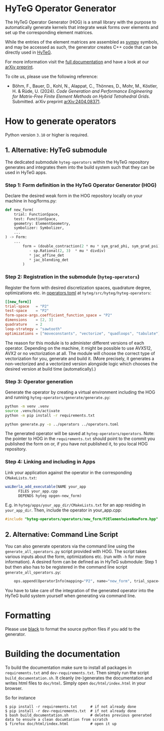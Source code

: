 # HyTeG Operator Generator

The HyTeG Operator Generator (HOG) is a small library with the purpose to automatically
generate kernels that integrate weak forms over elements and set up the corresponding
element matrices.

While the entries of the element matrices are assembled as [sympy](https://www.sympy.org/ "sympy web page") symbols, and may be
accessed as such, the generator creates C++ code that can be directly used in [HyTeG](https://i10git.cs.fau.de/hyteg/hyteg "HyTeG GitLab").

For more information visit the [full documentation](https://hyteg.pages.i10git.cs.fau.de/hog/) and have a look at our [arXiv preprint](https://arxiv.org/abs/2404.08371).

To cite us, please use the following reference:

* Böhm, F., Bauer, D., Kohl, N., Alappat, C., Thönnes, D., Mohr, M., Köstler, H. & Rüde, U. (2024). 
  _Code Generation and Performance Engineering for Matrix-Free Finite Element Methods on Hybrid Tetrahedral Grids_. 
  Submitted. arXiv preprint [arXiv:2404.08371](https://arxiv.org/abs/2404.08371).

# How to generate operators

Python version `3.10` or higher is required.

## 1. Alternative: HyTeG submodule
The dedicated submodule `hyteg-operators` within the HyTeG repository generates and integrates them into the build system such that they can be used in HyTeG apps.

### Step 1: Form definition in the HyTeG Operator Generator (HOG)
Declare the desired weak form in the HOG repository locally on your machine in
hog/forms.py:
```python
def new_form(
    trial: FunctionSpace,
    test: FunctionSpace,
    geometry: ElementGeometry,
    symbolizer: Symbolizer,
    ...
) -> Form:
    ...
        form = (double_contraction(2 * mu * sym_grad_phi, sym_grad_psi)
           - sp.Rational(2, 3)  * mu * divdiv)
           * jac_affine_det
           * jac_blending_det
        )
```

### Step 2: Registration in the submodule (`hyteg-operators`)
Register the form with desired discretization spaces, quadrature degree, optimizations etc. in [operators.toml](https://i10git.cs.fau.de/hyteg/hyteg-operators/-/blob/main/operators.toml) at `hyteg/src/hyteg/hyteg-operators`:
```toml
[[new_form]]
trial-space   = "P2"
test-space    = "P2"
form-space-args.coefficient_function_space = "P2"
dimensions    = [2, 3]
quadrature    = 2
loop-strategy = "sawtooth"
optimizations = ["moveconstants", "vectorize", "quadloops", "tabulate"]
```
The reason for this module is to administer different versions of each operator. Depending on the machine,
it might be possible to use AVX512, AVX2 or no vectorization at all. The module will choose the correct type of vectorization for you, generate and build it.
(More precisely, it generates a non-vectorized and a vectorized version alongside logic which chooses the desired version at build time (automatically).)

### Step 3: Operator generation
Generate the operator by creating a virtual environment including the HOG and running
`hyteg-operators/generate/generate.py`:
```sh
python -m venv .venv
source .venv/bin/activate
python -m pip install -r requirements.txt

python generate.py -o ../operators ../operators.toml
```
The generated operator will be saved at `hyteg-operators/operators`.
Note: the pointer to HOG in the `requirements.txt` should point to the commit you published the form on or, if you have not published it, to you local HOG repository.

### Step 4: Linking and including in Apps
Link your application against the operator in the corresponding `CMakeLists.txt`:
```cmake
waLBerla_add_executable(NAME your_app
      FILES your_app.cpp
      DEPENDS hyteg opgen-new_form)
```
E.g. in `hyteg/apps/your_app_dir/CMakeLists.txt` for an app residing in `your_app_dir`.
Then, include the operator in your_app.cpp:
```cpp
#include "hyteg-operators/operators/new_form/P2ElementwiseNewForm.hpp"
```

## 2. Alternative: Command Line Script
You can also generate operators via the command line using the `generate_all_operators.py` script provided
with HOG. The script takes various inputs about the form, optimizations etc. (run with `-h` for more information).
A desired form can be defined as in HyTeG submodule: Step 1 but then also has to be registered in the
command line script `generate_all_operators.py`:
```python
    ops.append(OperatorInfo(mapping="P2", name="new_form", trial_space=P2, test_space=P2 ...))
 ```
You have to take care of the integration of the generated operator into the HyTeG build system yourself
when generating via command line.

# Formatting

Please use [black](https://black.readthedocs.io "black formatter") to format the source python files if you add to the generator.

# Building the documentation

To build the documentation make sure to install all packages in `requirements.txt` and `dev-requirements.txt`.
Then simply run the script `build_documentation.sh`.
It cleanly (re-)generates the documentation and writes html files to `doc/html`.
Simply open `doc/html/index.html` in your browser.

So for instance
```
$ pip install -r requirements.txt      # if not already done
$ pip install -r dev-requirements.txt  # if not already done
$ bash build_documentation.sh          # deletes previous generated data to ensure a clean documtation from scratch 
$ firefox doc/html/index.html          # open it up
```
